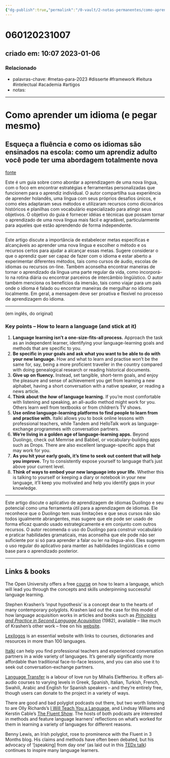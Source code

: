 ```yaml
---
{"dg-publish":true,"permalink":"/0-vault/2-notas-permanentes/como-aprender-um-idioma-e-pegar-mesmo/","tags":["permanente","metas-para-2023","disserte","framework","leitura","intelectual","academia","artigos"],"dgHomeLink":true,"dgShowLocalGraph":true,"dgShowFileTree":true,"dgEnableSearch":true}
---
```


# 060120231007
## criado em: 10:07 2023-01-06

### Relacionado
- palavras-chave: #metas-para-2023 #disserte #framework #leitura #intelectual #academia #artigos 
- notas: 
---
# Como aprender um idioma (e pegar mesmo)
## Esqueça a fluência e como os idiomas são ensinados na escola: como um aprendiz adulto você pode ter uma abordagem totalmente nova

[fonte](https://psyche.co/guides/how-to-approach-the-lifelong-project-of-language-learning)

Este é um guia sobre como abordar a aprendizagem de uma nova língua, com o foco em encontrar estratégias e ferramentas personalizadas que funcionem para o aprendiz individual. O autor compartilha sua experiência de aprender holandês, uma língua com seus próprios desafios únicos, e como eles adaptaram seus métodos e utilizaram recursos como dicionários históricos e planilhas com vocabulário especializado para atingir seus objetivos. O objetivo do guia é fornecer idéias e técnicas que possam tornar o aprendizado de uma nova língua mais fácil e agradável, particularmente para aqueles que estão aprendendo de forma independente.

---
Este artigo discute a importância de estabelecer metas específicas e alcançáveis ao aprender uma nova língua e escolher o método e os recursos certos para ajudar a alcançar essas metas. Sugere considerar o que o aprendiz quer ser capaz de fazer com o idioma e estar aberto a experimentar diferentes métodos, tais como cursos de áudio, escolas de idiomas ou recursos on-line. Também aconselha encontrar maneiras de tornar o aprendizado da língua uma parte regular da vida, como incorporá-lo na rotina diária ou encontrar parceiros de intercâmbio lingüístico. O autor também menciona os benefícios da imersão, tais como viajar para um país onde o idioma é falado ou encontrar maneiras de mergulhar no idioma localmente. Em geral, a mensagem deve ser proativa e flexível no processo de aprendizagem do idioma.

---
(em inglês, do original)
### Key points – How to learn a language (and stick at it)

1.  **Language learning isn’t a one-size-fits-all process.** Approach the task as an independent learner, identifying your language-learning goals and methods that are specific to you.
2.  **Be specific in your goals and ask what you want to be able to do with your new language.** How and what to learn and practise won’t be the same for, say, being a more proficient traveller in the country compared with doing genealogical research or reading historical documents.
3.  **Give up on fluency.** Instead, set tangible, short-term goals, and enjoy the pleasure and sense of achievement you get from learning a new alphabet, having a short conversation with a native speaker, or reading a news article.
4.  **Think about the** _**how**_ **of language learning.** If you’re most comfortable with listening and speaking, an all-audio method might work for you. Others learn well from textbooks or from children’s TV shows.
5.  **Use online language-learning platforms to find people to learn from and practise with.** Italki allows you to book online lessons with professional teachers, while Tandem and HelloTalk work as language-exchange programmes with conversation partners.
6.  **We’re living in a golden age of language-learning apps.** Beyond Duolingo, check out Memrise and Babbel, or vocabulary-building apps such as Drops. There are also excellent language-specific apps that may work for you.
7.  **As you hit your early goals, it’s time to seek out content that will help you improve.** Try to consistently expose yourself to language that’s just above your current level.
8.  **Think of ways to embed your new language into your life.** Whether this is talking to yourself or keeping a diary or notebook in your new language, it’ll keep you motivated and help you identify gaps in your knowledge.
---
Este artigo discute o aplicativo de aprendizagem de idiomas Duolingo e seu potencial como uma ferramenta útil para a aprendizagem de idiomas. Ele reconhece que o Duolingo tem suas limitações e que seus cursos não são todos igualmente abrangentes, mas sugere que ele pode ser usado de forma eficaz quando usado estrategicamente e em conjunto com outros recursos. O autor recomenda o uso do Duolingo para construir vocabulário e praticar habilidades gramaticais, mas aconselha que ele pode não ser suficiente por si só para aprender a falar ou ler na língua-alvo. Eles sugerem o uso regular do aplicativo para manter as habilidades lingüísticas e como base para o aprendizado posterior.

---
## Links & books

The Open University offers a free [course](https://www.open.edu/openlearn/languages/how-learn-language/content-section-overview?active-tab=description-tab) on how to learn a language, which will lead you through the concepts and skills underpinning successful language learning.

Stephen Krashen’s ‘input hypothesis’ is a concept dear to the hearts of many contemporary polyglots. Krashen laid out the case for this model of how language acquisition works in articles and books such as [_Principles and Practice in Second Language Acquisition_](http://www.sdkrashen.com/content/books/principles_and_practice.pdf) (1982), available – like much of Krashen’s other work – free on his [website](http://www.sdkrashen.com/).

[Lexilogos](https://www.lexilogos.com/english/index.htm) is an essential website with links to courses, dictionaries and resources in more than 100 languages.

[Italki](https://www.italki.com/) can help you find professional teachers and experienced conversation partners in a wide variety of languages. It’s generally significantly more affordable than traditional face-to-face lessons, and you can also use it to seek out conversation-exchange partners.

[Language Transfer](https://www.languagetransfer.org/) is a labour of love run by Mihalis Eleftheriou. It offers all-audio courses to varying levels in Greek, Spanish, Italian, Turkish, French, Swahili, Arabic and English for Spanish speakers – and they’re entirely free, though users can donate to the project in a variety of ways.

There are good and bad polyglot podcasts out there, but two worth listening to are Olly Richards’s [I Will Teach You a Language](https://iwillteachyoualanguage.com/podcast), and Lindsay Williams and Kerstin Cable’s [The Fluent Show](https://www.fluent.show/). The hosts of both podcasts are interested in methods and feature language learners’ reflections on what’s worked for them in learning a variety of languages for different reasons.

Benny Lewis, an Irish polyglot, rose to prominence with the Fluent in 3 Months blog. His claims and methods have often been debated, but his advocacy of ‘[speaking] from day one’ (as laid out in this [TEDx talk](https://www.fluentin3months.com/tedx/)) continues to inspire many language learners.